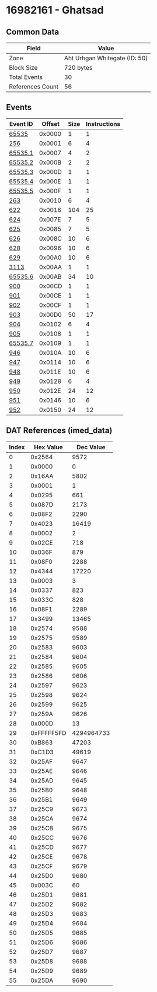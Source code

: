 # 16982161 - Ghatsad

## Common Data

| Field            | Value                         |
|------------------|-------------------------------|
| Zone             | Aht Urhgan Whitegate (ID: 50) |
| Block Size       | 720 bytes                     |
| Total Events     | 30                            |
| References Count | 56                            |

## Events

| Event ID                | Offset   |   Size |   Instructions |
|-------------------------|----------|--------|----------------|
| [65535](./65535.md)     | 0x0000   |      1 |              1 |
| [256](./256.md)         | 0x0001   |      6 |              4 |
| [65535.1](./65535.1.md) | 0x0007   |      4 |              2 |
| [65535.2](./65535.2.md) | 0x000B   |      2 |              2 |
| [65535.3](./65535.3.md) | 0x000D   |      1 |              1 |
| [65535.4](./65535.4.md) | 0x000E   |      1 |              1 |
| [65535.5](./65535.5.md) | 0x000F   |      1 |              1 |
| [263](./263.md)         | 0x0010   |      6 |              4 |
| [622](./622.md)         | 0x0016   |    104 |             25 |
| [624](./624.md)         | 0x007E   |      7 |              5 |
| [625](./625.md)         | 0x0085   |      7 |              5 |
| [626](./626.md)         | 0x008C   |     10 |              6 |
| [628](./628.md)         | 0x0096   |     10 |              6 |
| [629](./629.md)         | 0x00A0   |     10 |              6 |
| [3113](./3113.md)       | 0x00AA   |      1 |              1 |
| [65535.6](./65535.6.md) | 0x00AB   |     34 |             10 |
| [900](./900.md)         | 0x00CD   |      1 |              1 |
| [901](./901.md)         | 0x00CE   |      1 |              1 |
| [902](./902.md)         | 0x00CF   |      1 |              1 |
| [903](./903.md)         | 0x00D0   |     50 |             17 |
| [904](./904.md)         | 0x0102   |      6 |              4 |
| [905](./905.md)         | 0x0108   |      1 |              1 |
| [65535.7](./65535.7.md) | 0x0109   |      1 |              1 |
| [946](./946.md)         | 0x010A   |     10 |              6 |
| [947](./947.md)         | 0x0114   |     10 |              6 |
| [948](./948.md)         | 0x011E   |     10 |              6 |
| [949](./949.md)         | 0x0128   |      6 |              4 |
| [950](./950.md)         | 0x012E   |     24 |             12 |
| [951](./951.md)         | 0x0146   |     10 |              6 |
| [952](./952.md)         | 0x0150   |     24 |             12 |

## DAT References (imed_data)

|   Index | Hex Value   |   Dec Value |
|---------|-------------|-------------|
|       0 | 0x2564      |        9572 |
|       1 | 0x0000      |           0 |
|       2 | 0x16AA      |        5802 |
|       3 | 0x0001      |           1 |
|       4 | 0x0295      |         661 |
|       5 | 0x087D      |        2173 |
|       6 | 0x08F2      |        2290 |
|       7 | 0x4023      |       16419 |
|       8 | 0x0002      |           2 |
|       9 | 0x02CE      |         718 |
|      10 | 0x036F      |         879 |
|      11 | 0x08F0      |        2288 |
|      12 | 0x4344      |       17220 |
|      13 | 0x0003      |           3 |
|      14 | 0x0337      |         823 |
|      15 | 0x033C      |         828 |
|      16 | 0x08F1      |        2289 |
|      17 | 0x3499      |       13465 |
|      18 | 0x2574      |        9588 |
|      19 | 0x2575      |        9589 |
|      20 | 0x2583      |        9603 |
|      21 | 0x2584      |        9604 |
|      22 | 0x2585      |        9605 |
|      23 | 0x2586      |        9606 |
|      24 | 0x2597      |        9623 |
|      25 | 0x2598      |        9624 |
|      26 | 0x2599      |        9625 |
|      27 | 0x259A      |        9626 |
|      28 | 0x000D      |          13 |
|      29 | 0xFFFFF5FD  |  4294964733 |
|      30 | 0xB863      |       47203 |
|      31 | 0xC1D3      |       49619 |
|      32 | 0x25AF      |        9647 |
|      33 | 0x25AE      |        9646 |
|      34 | 0x25AD      |        9645 |
|      35 | 0x25B0      |        9648 |
|      36 | 0x25B1      |        9649 |
|      37 | 0x25C9      |        9673 |
|      38 | 0x25CA      |        9674 |
|      39 | 0x25CB      |        9675 |
|      40 | 0x25CC      |        9676 |
|      41 | 0x25CD      |        9677 |
|      42 | 0x25CE      |        9678 |
|      43 | 0x25CF      |        9679 |
|      44 | 0x25D0      |        9680 |
|      45 | 0x003C      |          60 |
|      46 | 0x25D1      |        9681 |
|      47 | 0x25D2      |        9682 |
|      48 | 0x25D3      |        9683 |
|      49 | 0x25D4      |        9684 |
|      50 | 0x25D5      |        9685 |
|      51 | 0x25D6      |        9686 |
|      52 | 0x25D7      |        9687 |
|      53 | 0x25D8      |        9688 |
|      54 | 0x25D9      |        9689 |
|      55 | 0x25DA      |        9690 |
